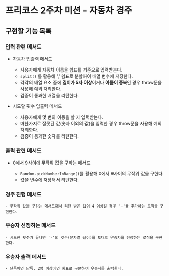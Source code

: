 # 프리코스 2주차 미션 - 자동차 경주

## 구현할 기능 목록

### 입력 관련 메서드

- 자동차 입출력 메서드

  - 사용자에게 자동차 이름을 쉼표를 기준으로 입력받는다.
  - `split()` 를 활용해 ',' 쉼표로 분할하여 배열 변수에 저장한다.
  - 각각의 배열 요소 중에 **길이가 5자 이상**이거나 **이름이 중복**인 경우 throw문을 사용해 예외 처리한다.
  - 검증이 통과한 배열을 리턴한다.

- 시도할 횟수 입출력 메서드

  - 사용자에게 몇 번의 이동을 할 지 입력받는다.
  - 마찬가지로 잘못된 값(숫자 이외의 값)을 입력한 경우 throw문을 사용해 예외 처리한다.
  - 검증이 통과한 숫자를 리턴한다.

### 출력 관련 메서드

- 0에서 9사이에 무작위 값을 구하는 메서드

  - `Random.pickNumberInRange()`를 활용해 0에서 9사이의 무작위 값을 구한다.
  - 값을 변수에 저장해서 리턴한다.

### 경주 진행 메서드

    - 무작위 값을 구하는 메서드에서 리턴 받은 값이 4 이상일 경우 '-'를 추가하는 로직을 구현한다.

### 우승자 선정하는 메서드

    - 시도한 횟수가 끝나면 '-'의 갯수(문자열 길이)를 토대로 우승자를 선정하는 로직을 구현한다.

### 우승자 출력 메서드

    - 단독이면 단독, 2명 이상이면 쉼표로 구분하여 우승자를 출력한다.
